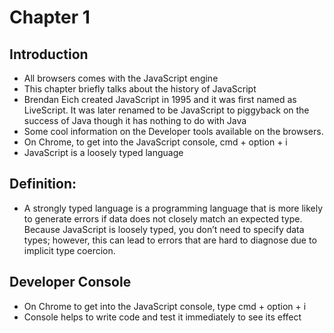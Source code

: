 # Chapter 1

## Introduction
- All browsers comes with the JavaScript engine
- This chapter briefly talks about the history of JavaScript
- Brendan Eich created JavaScript in 1995 and it was first named as LiveScript.
  It was later renamed to be JavaScript to piggyback on the success of Java though
  it has nothing to do with Java
- Some cool information on the Developer tools available on the browsers.
- On Chrome, to get into the JavaScript console, cmd + option + i
- JavaScript is a loosely typed language

## Definition:
-  A strongly typed language is a programming language that is more likely to generate errors if data does not closely match an expected type. Because JavaScript is loosely typed, you don’t need to specify data types; however, this can lead to errors that are hard to diagnose due to implicit type coercion.

## Developer Console
- On Chrome to get into the JavaScript console, type cmd + option + i
- Console helps to write code and test it immediately to see its effect
